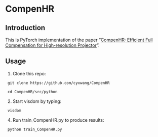 # CompenHR
## Introduction
This is PyTorch implementation of the paper “[CompenHR: Efficient Full Compensation for High-resolution Projector](http://arxiv.org/abs/2311.13409)”.

## Usage
   1. Clone this repo:
  
     git clone https://github.com/cyxwang/CompenHR
     
     cd CompenHR/src/python
     
   2. Start visdom by typing:
      
     visdom

   4. Run train_CompenHR.py to produce results:
      
     python train_CompenHR.py

